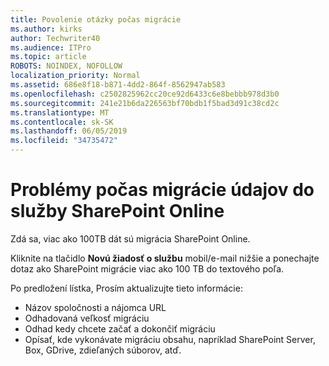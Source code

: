 ```yaml
---
title: Povolenie otázky počas migrácie
ms.author: kirks
author: Techwriter40
ms.audience: ITPro
ms.topic: article
ROBOTS: NOINDEX, NOFOLLOW
localization_priority: Normal
ms.assetid: 686e8f18-b871-4dd2-864f-8562947ab583
ms.openlocfilehash: c2502825962cc20ce92d6433c6e8bebbb978d3b0
ms.sourcegitcommit: 241e21b6da226563bf70bdb1f5bad3d91c38cd2c
ms.translationtype: MT
ms.contentlocale: sk-SK
ms.lasthandoff: 06/05/2019
ms.locfileid: "34735472"
---
```

# <a name="issues-while-migrating-data-to-sharepoint-online"></a>Problémy počas migrácie údajov do služby SharePoint Online

Zdá sa, viac ako 100TB dát sú migrácia SharePoint Online.

Kliknite na tlačidlo **Novú žiadosť o službu** mobil/e-mail nižšie a ponechajte dotaz ako SharePoint migrácie viac ako 100 TB do textového poľa.

Po predložení lístka, Prosím aktualizujte tieto informácie: 

- Názov spoločnosti a nájomca URL
- Odhadovaná veľkosť migráciu
- Odhad kedy chcete začať a dokončiť migráciu
- Opísať, kde vykonávate migráciu obsahu, napríklad SharePoint Server, Box, GDrive, zdieľaných súborov, atď.


  

